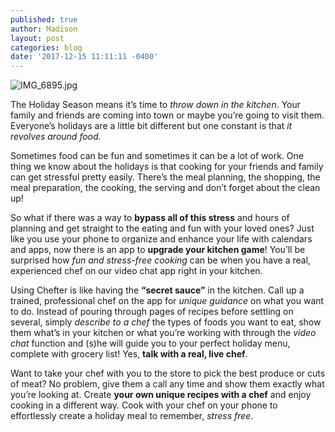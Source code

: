 ```yaml
---
published: true
author: Madison
layout: post
categories: blog
date: '2017-12-15 11:11:11 -0400'
---
```

![IMG_6895.jpg]({{site.baseurl}}/img/IMG_6895.jpg)


The Holiday Season means it’s time to _throw down in the kitchen_. Your family and friends are coming into town or maybe you’re going to visit them. Everyone’s holidays are a little bit different but one constant is that _it revolves around food._ 

Sometimes food can be fun and sometimes it can be a lot of work. One thing we know about the holidays is that cooking for your friends and family can get stressful pretty easily. There’s the meal planning, the shopping, the meal preparation, the cooking, the serving and don’t forget about the clean up! 

So what if there was a way to **bypass all of this stress** and hours of planning and get straight to the eating and fun with your loved ones? Just like you use your phone to organize and enhance your life with calendars and apps, now there is an app to **upgrade your kitchen game**! You’ll be surprised how _fun and stress-free cooking_ can be when you have a real, experienced chef on our video chat app right in your kitchen. 

Using Chefter is like having the **“secret sauce”** in the kitchen. Call up a trained, professional chef on the app for _unique guidance_ on what you want to do. Instead of pouring through pages of recipes before settling on several, simply _describe to a chef_ the types of foods you want to eat, show them what’s in your kitchen or what you’re working with through the _video chat_ function and (s)he will guide you to your perfect holiday menu, complete with grocery list! Yes, **talk with a real, live chef**.

Want to take your chef with you to the store to pick the best produce or cuts of meat? No problem, give them a call any time and show them exactly what you’re looking at. Create **your own unique recipes with a chef** and enjoy cooking in a different way. Cook with your chef on your phone to effortlessly create a holiday meal to remember, _stress free_.
